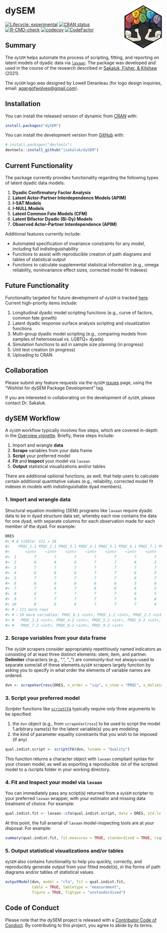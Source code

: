 
<!-- README.md is generated from README.Rmd. Please edit that file -->

# dySEM <a href="https://jsakaluk.github.io/dySEM/"><img src="man/figures/logo.png" align="right" height="138" /></a>

<!-- badges: start -->

[![Lifecycle:
experimental](https://img.shields.io/badge/lifecycle-maturing-blue.svg)](https://lifecycle.r-lib.org/articles/stages.html)
[![CRAN
status](https://www.r-pkg.org/badges/version/dySEM)](https://CRAN.R-project.org/package=dySEM)
[![R-CMD-check](https://github.com/jsakaluk/dySEM/actions/workflows/R-CMD-check.yaml/badge.svg)](https://github.com/jsakaluk/dySEM/actions/workflows/R-CMD-check.yaml)
[![codecov](https://codecov.io/gh/jsakaluk/dySEM/branch/master/graph/badge.svg?token=FFPNR3GOOB)](https://app.codecov.io/gh/jsakaluk/dySEM)
[![CodeFactor](https://www.codefactor.io/repository/github/jsakaluk/dysem/badge/master)](https://www.codefactor.io/repository/github/jsakaluk/dysem/overview/master)
<!--![CRAN Downloads](https://cranlogs.r-pkg.org/badges/grand-total/dySEM)-->
<!-- badges: end -->

## Summary

The `dySEM` helps automate the process of scripting, fitting, and
reporting on latent models of dyadic data via
[`lavaan`](https://lavaan.ugent.be). The package was developed and used
in the course of the research described in [Sakaluk, Fisher, &
Kilshaw](https://doi.org/10.1111/pere.12341) (2021).

The `dySEM` logo was designed by Lowell Deranleau (for logo design
inquiries, email: <agangofwolves@gmail.com>).

## Installation

You can install the released version of dynamic from
[CRAN](https://cran.r-project.org) with:

``` r
install.packages("dySEM")
```

You can install the development version from
[GitHub](https://github.com/) with:

``` r
# install.packages("devtools")
devtools::install_github("jsakaluk/dySEM")
```

## Current Functionality

The package currently provides functionality regarding the following
types of latent dyadic data models:

1.  **Dyadic Confirmatory Factor Analysis**
2.  **Latent Actor-Partner Interdependence Models (APIM)**
3.  **I-SAT Models**
4.  **I-NULL Models**
5.  **Latent Common Fate Models (CFM)**
6.  **Latent Bifactor Dyadic (Bi-Dy) Models**
7.  **Observed Actor-Partner Interdependence (APIM)**

Additional features currently include:

- Automated specification of invariance constraints for any model,
  including full indistinguishability
- Functions to assist with reproducible creation of path diagrams and
  tables of statistical output
- Functions to calculate supplemental statistical information (e.g.,
  omega reliability, noninvariance effect sizes, corrected model fit
  indexes)

## Future Functionality

Functionality targeted for future development of `dySEM` is tracked
[here](https://github.com/jsakaluk/dySEM/projects/1). Current
high-priority items include:

1.  Longitudinal dyadic model scripting functions (e.g., curve of
    factors, common fate growth)
2.  Latent dyadic response surface analysis scripting and visualization
    functions
3.  Multi-group dyadic model scripting (e.g., comparing models from
    samples of heterosexual vs. LGBTQ+ dyads)
4.  Simulation functions to aid in sample size planning (in progress)
5.  Unit test creation (in progress)
6.  Uploading to CRAN

## Collaboration

Please submit any feature requests via the `dySEM`
[issues](https://github.com/jsakaluk/dySEM/issues) page, using the
“Wishlist for dySEM Package Development” tag.

If you are interested in collaborating on the development of `dySEM`,
please contact Dr. Sakaluk.

## dySEM Workflow

A `dySEM` workflow typically involves five steps, which are covered
in-depth in the [Overview
vignette](https://jsakaluk.github.io/dySEM/articles/dySEM.html).
Briefly, these steps include:

1.  Import and wrangle **data**
2.  **Scrape** variables from your data frame
3.  **Script** your preferred model
4.  **Fit** and **Inspect** your model via `lavaan`
5.  **Output** statistical visualizations and/or tables

There are additional optional functions, as well, that help users to
calculate certain additional quantitative values (e.g., reliability,
corrected model fit indexes in models with indistinguishable dyad
members).

### 1. Import and wrangle **data**

Structural equation modeling (SEM) programs like `lavaan` require dyadic
data to be in dyad structure data set, whereby each row contains the
data for one dyad, with separate columns for each observation made for
each member of the dyad. For example:

``` r
DRES
#> # A tibble: 121 × 18
#>    PRQC_1.1 PRQC_2.1 PRQC_3.1 PRQC_4.1 PRQC_5.1 PRQC_6.1 PRQC_7.1 PRQC_8.1
#>       <int>    <int>    <int>    <int>    <int>    <int>    <int>    <int>
#>  1        7        7        7        7        7        7        7        5
#>  2        6        6        6        7        7        6        5        5
#>  3        7        7        7        7        7        7        7        6
#>  4        6        6        6        7        7        6        5        6
#>  5        7        7        7        7        7        6        7        6
#>  6        6        6        6        6        6        3        6        5
#>  7        7        6        7        6        6        6        5        6
#>  8        6        7        7        7        7        6        5        6
#>  9        7        7        7        7        7        6        6        6
#> 10        6        6        6        7        7        7        4        4
#> # ℹ 111 more rows
#> # ℹ 10 more variables: PRQC_9.1 <int>, PRQC_1.2 <int>, PRQC_2.2 <int>,
#> #   PRQC_3.2 <int>, PRQC_4.2 <int>, PRQC_5.2 <int>, PRQC_6.2 <int>,
#> #   PRQC_7.2 <int>, PRQC_8.2 <int>, PRQC_9.2 <int>
```

### 2. **Scrape** variables from your data frame

The `dySEM` scrapers consider appropriately repetitiously named
indicators as consisting of at least three distinct elements: stem,
item, and partner. **Delimiter** characters (e.g., “.”, “\_“) are
commonly–but not always–used to separate some/all of these
elements.`dySEM` scrapers largely function by asking you to specify in
what order the elements of variable names are ordered.

``` r
dvn <- scrapeVarCross(DRES, x_order = "sip", x_stem = "PRQC", x_delim1="_",x_delim2=".",  distinguish_1="1", distinguish_2="2")
```

### 3. **Script** your preferred model

*Scripter* functions like
[`scriptCFA`](https://github.com/jsakaluk/dySEM/blob/master/R/scriptCFA.R)
typically require only three arguments to be specified:

1.  the `dvn` object (e.g., from `scrapeVarCross`) to be used to script
    the model 1.arbitrary name(s) for the latent variable(s) you are
    modeling
2.  the kind of parameter equality constraints that you wish to be
    imposed (if any)

``` r
qual.indist.script <- scriptCFA(dvn, lvname = "Quality")
```

This function returns a character object with `lavaan` compliant syntax
for your chosen model, as well as exporting a reproducible .txt of the
scripted model to a /scripts folder in your working directory.

### 4. **Fit** and **Inspect** your model via `lavaan`

You can immediately pass any script(s) returned from a `dySEM` scripter
to your preferred `lavaan` wrapper, with your estimator and missing data
treatment of choice. For example:

``` r
qual.indist.fit <- lavaan::cfa(qual.indist.script, data = DRES, std.lv = FALSE, auto.fix.first= FALSE, meanstructure = TRUE)
```

At this point, the full arsenal of `lavaan` model-inspecting tools are
at your disposal. For example:

``` r
summary(qual.indist.fit, fit.measures = TRUE, standardized = TRUE, rsquare = TRUE)
```

### 5. **Output** statistical visualizations and/or tables

`dySEM` also contains functionality to help you quickly, correctly, and
reproducibly generate output from your fitted model(s), in the forms of
path diagrams and/or tables of statistical values.

``` r
outputModel(dvn, model = "cfa", fit = qual.indist.fit, 
            table = TRUE, tabletype = "measurement", 
            figure = TRUE, figtype = "unstandardized")
```

## Code of Conduct

Please note that the dySEM project is released with a [Contributor Code
of Conduct](https://jsakaluk.github.io/dySEM/CODE_OF_CONDUCT.html). By
contributing to this project, you agree to abide by its terms.
